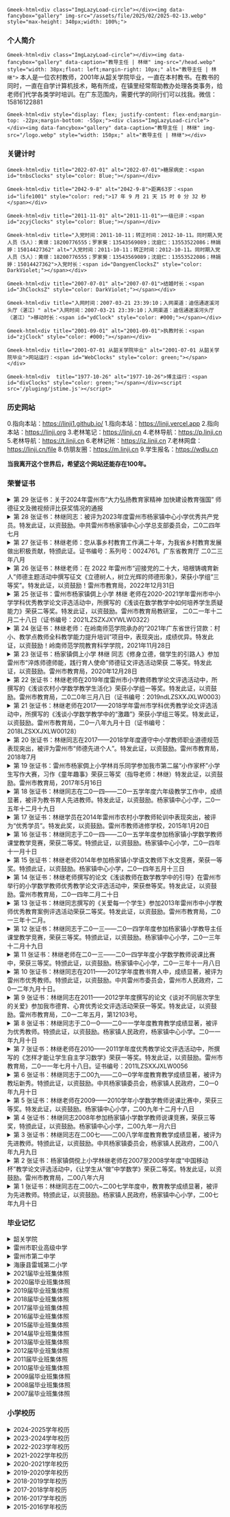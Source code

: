 `Gmeek-html<div class="ImgLazyLoad-circle"></div><img data-fancybox="gallery" img-src="/assets/file/2025/02/2025-02-13.webp" style="max-height: 340px;width: 100%;">`

### **个人简介**

`Gmeek-html<div class="ImgLazyLoad-circle"></div><img data-fancybox="gallery" data-caption="教导主任 | 林继" img-src="/head.webp" style="width: 38px;float: left;margin-right: 10px;" alt="教导主任 | 林继">` 本人是一位农村教师，2001年从韶关学院毕业，一直在本村教书。在教书的同时，一直在自学计算机技术，略有所成，在镇里经常帮助教办处理各类事务，给老师们代学各类学时培训。在广东范围内，需要代学的同行们可以找我。微信：15816122881

`Gmeek-html<div style="display: flex; justify-content: flex-end;margin-top: -22px;margin-bottom: -55px;"><div class="ImgLazyLoad-circle"></div><img data-fancybox="gallery" data-caption="教导主任 | 林继" img-src="/logo.webp" style="width: 150px;" alt="教导主任 | 林继"></div>`

### **关键计时**

`Gmeek-html<div title="2022-07-01" alt="2022-07-01">糖尿病史：<span id="tnbsClocks" style="color: Blue;"></span></div>`

`Gmeek-html<div title="2042-9-8" alt="2042-9-8">距离63岁：<span id="life1001" style="color: red;">17 年 9 月 21 天 15 时 0 分 32 秒</span></div>`

`Gmeek-html<div title="2011-11-01" alt="2011-11-01">一级已评：<span id="zcyjClocks" style="color: Blue;"></span></div>`

`Gmeek-html<div title="入党时间：2011-10-11；转正时间：2012-10-11。同时期入党人员（5人）：黄璟：18200776555；罗家葵：13543569089；沈庭仁：13553522086；林娟婷：15014427362" alt="入党时间：2011-10-11；转正时间：2012-10-11。同时期入党人员（5人）：黄璟：18200776555；罗家葵：13543569089；沈庭仁：13553522086；林娟婷：15014427362">入党时长：<span id="DangyenClocksZ" style="color: DarkViolet;"></span></div>`

`Gmeek-html<div title="2007-07-01" alt="2007-07-01">结婚时长：<span id="JhClocksZ" style="color: DarkViolet;"></span></div>`

`Gmeek-html<div title="入网时间：2007-03-21 23:39:10；入网渠道：迪信通遂溪河头厅（湛江）" alt="入网时间：2007-03-21 23:39:10；入网渠道：迪信通遂溪河头厅（湛江）">移动时长：<span id="ydClock" style="color: #000;"></span></div>`

`Gmeek-html<div title="2001-09-01" alt="2001-09-01">执教时长：<span id="zjClock" style="color: #000;"></span></div>`

`Gmeek-html<div title="2001-07-01 从韶关学院毕业" alt="2001-07-01 从韶关学院毕业">网站运行：<span id="WebClocks" style="color: green;"></span></div>`

`Gmeek-html<div  title="1977-10-26" alt="1977-10-26">博主运行：<span id="divClocks" style="color: green;"></span></div><script src='/pluging/jstime.js'></script>`

### **历史网站**

0.指向本站：https://linji1.github.io/
1.指向本站：https://linji.vercel.app
2.指向本站：https://linji.org
3.老林笔记：https://linji.cn
4.老林导航：https://p.linji.cn
5.老林导航：https://t.linji.cn
6.老林记帐：https://jz.linji.cn
7.老林网盘：https://linji.cn/file
8.仿朋友圈：https://m.linji.cn
9.学生报名：https://wdlu.cn

**当我离开这个世界后，希望这个网站还能存在100年。**

### **荣誉证书**
<details>
<summary>第 29 张证书：关于2024年雷州市“大力弘扬教育家精神 加快建设教育强国” 师德征文及微视频评比获奖情况的通报</summary>

`Gmeek-html<strong><center><a href="/pdf/web/viewer.html?file=/assets/荣誉证书/关于2024年雷州市“大力弘扬教育家精神 加快建设教育强国” 师德征文及微视频评比获奖情况的通报.pdf" target="_blank" style="color: black;">2024雷州市师德征文评比获奖名单</a></center></strong>`

`Gmeek-html<center><table border="1" style="border-collapse: collapse; font-size: 14px;" class="clicked"><tbody><tr><td style="text-align:center;">作者</td><td style="text-align:center;">单位名称</td><td style="text-align:center;">题目</td><td style="text-align:center;">获奖等级</td><td style="text-align:center;">组别</td></tr><tr><td style="text-align:center;">陈再兴</td><td style="text-align:center;">雷州市杨家镇中心小学</td><td>仰不愧于天，俯不怍于人</td><td style="text-align:center;">二等奖</td><td style="text-align:center;">小学组</td></tr><tr style="background-color: #ffc000a8;"><td style="text-align:center;">林&nbsp; 继</td><td style="text-align:center;">雷州市杨家镇倜上小学</td><td style="text-align:left;">浅谈学困生转化教育的策略和方法</td><td style="text-align:center;">二等奖</td><td style="text-align:center;">小学组</td></tr><tr><td style="text-align:center;">莫春美</td><td style="text-align:center;">雷州市杨家镇中心小学</td><td style="text-align:left;">捧着一颗心来，不带半根草去</td><td style="text-align:center;">二等奖</td><td style="text-align:center;">小学组</td></tr><tr><td style="text-align:center;">刘英杰</td><td style="text-align:center;">雷州市杨家镇中心小学</td><td style="text-align:left;">浅谈德育工作的实践与思考</td><td style="text-align:center;">三等奖</td><td style="text-align:center;">小学组</td></tr></tbody></table></center>`
</details>

<details>
<summary>第 28 张证书：林继同志：被评为2023年度雷州市杨家镇中心小学优秀共产党员。特发此证，以资鼓励。中共雷州市杨家镇中心小学总支部委员会，二0二四年七月</summary>

![第 28 张证书：杨家镇中心小学优秀共产党员](/assets/荣誉证书/20240701.webp)

</details>

<details>
<summary>第 27 张证书：林继老师：您从事乡村教育工作满二十年，为我省乡村教育发展做出积极贡献，特颁此证。证书编号：系列号：0024761。广东省教育厅 二0二三年八月</summary>

`Gmeek-html<div title="2001-09-01" alt="2001-09-01" style="text-align: center;">执教时长：<span id="zjClocka" style="color: green;text-align: center;"></span></div>`

![第 27 张证书：乡村教育工作满二十年，为我省乡村教育发展做出积极贡献，特颁此证](/assets/荣誉证书/20230801.webp)

</details>

<details>

<summary>第 26 张证书：林继老师：在 2022 年雷州市“迎接党的二十大，培根铸魂育新人”师德主题活动中撰写征文《立德树人，树立光辉的师德形象》，荣获小学组“三等奖”。特发此证，以资鼓励！雷州市教育局，2022年12月31日</summary>

![第 26 张证书：师德征文《立德树人，树立光辉的师德形象》，荣获小学组“三等奖”](/assets/荣誉证书/20221231.webp)

</details>

<details>
<summary>第 25 张证书：雷州市杨家镇倜上小学 林继 老师在2020-2021学年雷州市中小学学科优秀教学论文评选活动中，所撰写的《浅谈在数学教学中如何培养学生质疑能力》荣获二等奖。特发此证，以资鼓励。雷州市教育局教研室， 二0二一年十二月二十八日（证书编号：2021LZSZXJXYWLW0322）</summary>

![第 25 张证书：教学论文《浅谈在数学教学中如何培养学生质疑能力》荣获二等奖](/assets/荣誉证书/20211228.webp)

</details>

<details>
<summary>第 24 张证书：林继老师：在岭南师范学院承办的“2021年广东省世行贷款：村小、教学点教师全科教学能力提升培训”项目中，表现突出，成绩优异。特发此证，以资鼓励！岭南师范学院教育科学学院，2021年11月28日</summary>

![第 24 张证书：“2021年广东省世行贷款：村小、教学点教师全科教学能力提升培训”项目中，表现突出，成绩优异](/assets/荣誉证书/2021112801.webp)
![第 24 张证书：“2021年广东省世行贷款：村小、教学点教师全科教学能力提升培训”项目中，表现突出，成绩优异](/assets/荣誉证书/2021112802.webp)
![第 24 张证书：“2021年广东省世行贷款：村小、教学点教师全科教学能力提升培训”项目中，表现突出，成绩优异](/assets/荣誉证书/2021112803.webp)
![第 24 张证书：“2021年广东省世行贷款：村小、教学点教师全科教学能力提升培训”项目中，表现突出，成绩优异](/assets/荣誉证书/2021112804.webp)
![第 24 张证书：“2021年广东省世行贷款：村小、教学点教师全科教学能力提升培训”项目中，表现突出，成绩优异](/assets/荣誉证书/2021112805.webp)

</details>

<details>
<summary>第 23 张证书：杨家镇倜上小学 林继 同志《修身立德，做学生的引路人》参加雷州市“淬炼师德师能，践行育人使命”师德征文评选活动荣获 二等奖。特发此证，以资鼓励。雷州市教育局，2020年12月28日</summary>

![第 23 张证书：师德论文《修身立德，做学生的引路人》荣获小学组二等奖](/assets/荣誉证书/20201228.webp)

</details>

<details>
<summary>第 22 张证书：林继老师在2019年度雷州市小学教师教学论文评选活动中，所撰写的《浅谈农村小学数学教学生活化》荣获小学组一等奖。特发此证，以资鼓励。雷州市教育局，二0二0年三月八日（证书编号：2019ndLZSXXJXLW0003）</summary>

`Gmeek-html<center><p><strong style="font-size: 20px;"><a href="/pdf/web/viewer.html?file=/assets/荣誉证书/2019-386.pdf" target="_blank" style="color: black;">2019年度雷州市中小学教师教学论文评选结果</a></strong></p><table border="1" style="border-collapse: collapse;text-align: center;font-size: 15px;"><tbody><tr><td>序号</td><td>参 评 论 文</td><td>作者姓名</td><td>作者单位</td><td>评奖等级</td><td>学科</td></tr><tr style="background-color: #ffc000a8;"><td>1</td><td style="text-align: left;padding-left: 20px;">《浅谈农村小学数学教学生活化》</td><td>林 继</td><td>杨家中心小学</td><td>一等奖</td><td>数学</td></tr><tr><td>2</td><td style="text-align: left;padding-left: 20px;">《巧设教法，让古诗词教学妙趣横生》</td><td>符雪莲</td><td>杨家中心小学</td><td>一等奖</td><td>语文</td></tr><tr><td>3</td><td style="text-align: left;padding-left: 20px;">《小学英语教学必须以学生为本》</td><td>陈彩芬</td><td>杨家中心小学</td><td>一等奖</td><td>英语</td></tr><tr><td>4</td><td style="text-align: left;padding-left: 20px;">《优化教学手段，提高语文课堂有效性》</td><td>刘 瑾</td><td>杨家中心小学</td><td>二等奖</td><td>语文</td></tr><tr><td>5</td><td style="text-align: left;padding-left: 20px;">《多媒体在语文教学的运用》</td><td>何祥福</td><td>杨家西汀小学</td><td>二等奖</td><td>语文</td></tr><tr><td>6</td><td style="text-align: left;padding-left: 20px;">《如何让学生爱学、乐学、会学数学》</td><td>李小凤</td><td>杨家中心小学</td><td>二等奖</td><td>数学</td></tr><tr><td>7</td><td style="text-align: left;padding-left: 20px;">《试论提高农村小学语文课堂教学效率的策略与方法》</td><td>刘兴文</td><td>杨家宅湾小学</td><td>三等奖</td><td>语文</td></tr><tr><td>8</td><td style="text-align: left;padding-left: 20px;">《浅谈如何提高学生的课堂参与度》</td><td>王汝清</td><td>杨家中心小学</td><td>三等奖</td><td>数学</td></tr><tr><td>9</td><td style="text-align: left;padding-left: 20px;">《如何提高小学生数学计算能力》</td><td>陈科锦</td><td>杨家中心小学</td><td>三等奖</td><td>数学</td></tr><tr><td>10</td><td style="text-align: left;padding-left: 20px;">《提高学生英语课堂参与度初探》</td><td>莫春美</td><td>杨家中心小学</td><td>三等奖</td><td>英语</td></tr><tr><td>11</td><td style="text-align: left;padding-left: 20px;">《培养“听”的习惯、创设“说”的情境》</td><td>黄华并</td><td>杨家中心小学</td><td>三等奖</td><td>英语</td></tr></tbody></table></center>`

![第 22 张证书：《浅谈农村小学数学教学生活化》荣获小学组一等奖](/assets/荣誉证书/20200308.webp)

</details>

<details>
<summary>第 21 张证书：林继老师在2017——2018学年雷州市学科优秀教学论文评选活动中，所撰写的《浅谈小学数学教学中的“激趣”》荣获小学组三等奖。特发此证，以资鼓励。雷州市教育局，二0一八年九月十日（证书编号：2018LZSXXJXLW00128）</summary>

![第 21 张证书：教学论文《浅谈小学数学教学中的“激趣”》荣获小学组三等奖](/assets/荣誉证书/20180910.webp)

</details>

<details>
<summary>第 20 张证书：林继同志在2017——2018学年度遵守中小学教师职业道德规范表现突出，被评为雷州市“师德先进个人”。特发此证，以资鼓励。雷州市教育局，2018年7月</summary>

![第 20 张证书：雷州市“师德先进个人”](/assets/荣誉证书/20180701.webp)

</details>

<details>
<summary>第 19 张证书：雷州市杨家倜上小学林肖乐同学参加我市第二届“小作家杯”小学生写作大赛，习作《童年趣事》荣获三等奖（指导老师：林继）特发此证，以资鼓励。雷州市教育局，2017年5月16日</summary>

![第 19 张证书：第二届“小作家杯”小学生写作大赛，习作《童年趣事》荣获三等奖（指导老师：林继）](/assets/荣誉证书/20170516.webp)

</details>

<details>
<summary>第 18 张证书：林继同志在二0一四——二0一五学年度六年级教学工作中，成绩显著，被评为教书育人先进教师。特发此证，以资鼓励。杨家镇中心小学，二0一五年十二月十九日</summary>

> 林继同志2014~2015学年度六年级毕业调研考试数学获得全镇第三名。资金 100（镇） + 200（校） 元 + 一张“教书育人先进教师”奖状。

![第 18 张证书：杨家镇教书育人先进教师](/assets/荣誉证书/20151219.webp)
</details>

<details>
<summary>第 17 张证书：林继学员在2014年雷州市农村小学教师轮训中表现突出，被评为“优秀学员”。特发此奖，以资鼓励。雷州市教师进修学校，2015年1月20日</summary>

![第 17 张证书：雷州市农村小学教师轮训中表现突出，被评为“优秀学员”](/assets/荣誉证书/20150120.webp)

</details>

<details>
<summary>第 16 张证书：林继同志于二0一四——二0一五学年度参加杨家镇小学数学教师课堂教学竞赛，荣获二等奖。特颁此证，以资鼓励。杨家镇中心小学，二0一四年十一月十日</summary>

> 2014年第三张奖状，奖金：镇60元，校100元，共160元。

![第 16 张证书：杨家镇小学数学教师课堂教学竞赛，荣获二等奖](/assets/荣誉证书/20141110.webp)

</details>

<details>
<summary>第 15 张证书：林继老师2014年参加杨家镇小学语文教师下水文竞赛，荣获一等奖。特颁此证，以资鼓励。杨家镇中心小学，二0一四年五月十三日</summary>

![第 15 张证书：杨家镇小学语文教师下水文竞赛，荣获一等奖](/assets/荣誉证书/20140513.webp)

</details>

<details>
<summary>第 14 张证书：林继老师撰写的论文《浅谈教师在数学教学中的引导》在雷州市举行的小学数学教师优秀教学论文评选活动中，荣获叁等奖。特发此证，以资鼓励。雷州市教育局，二0一四年二月二十日</summary>

![第 14 张证书：教学论文《浅谈教师在数学教学中的引导》荣获叁等奖](/assets/荣誉证书/20140220.webp)

</details>

<details>
<summary>第 13 张证书：林继同志撰写的《关爱每一个学生》参加2013年雷州市中小学教师优秀教育案例评选活动荣获二等奖。特发此证，以资鼓励。雷州市教育局，二0一三年十二月。</summary>

![第 13 张证书：优秀教育案例《关爱每一个学生》荣获二等奖](/assets/荣誉证书/20131201.webp)

</details>

<details>
<summary>第 12 张证书：林继同志于二0一三——二0一四学年度参加杨家镇小学教导主任课堂教学竞赛，荣获三等奖。特颁此证，以资鼓励。杨家镇中心小学，二0一三年十二月十九日</summary>

![第 12 张证书：杨家镇小学教导主任课堂教学竞赛，荣获三等奖](/assets/荣誉证书/20131219.webp)

</details>

<details>
<summary>第 11 张证书：林继老师在二0一三——二0一四学年度小学数学教师说课比赛中，荣获三等奖。特颁此证，以资鼓励。杨家镇中心小学，二0一三年十一月八日</summary>

![第 11 张证书：杨家镇小学数学教师说课竞赛，荣获三等奖](/assets/荣誉证书/20131108.webp)

</details>

<details>
<summary>第 10 张证书：林继同志在2011——2012学年度教书育人中，成绩显著，被评为雷州市优秀教师。特颁此证，以资鼓励。中共雷州市委员会，雷州市人民政府，二0一二年九月十日。</summary>

![第 10 张证书：雷州市优秀教师](/assets/荣誉证书/20120910.webp)

</details>

<details>
<summary>第 9 张证书：林继同志在2011——2012学年度撰写的论文《谈对不同层次学生的关爱》参加我市德育、心育优秀论文评选活动荣获一等奖。特发此证，以资鼓励。雷州市教育局，二0一二年五月，第12103号。</summary>

![第 9 张证书：论文《谈对不同层次学生的关爱》参加我市德育、心育优秀论文评选活动荣获一等奖](/assets/荣誉证书/20120501.webp)

</details>

<details>
<summary>第 8 张证书：林继同志于二0一0——二0一一学年度教育教学成绩显著，被评为优秀教师。特颁此证，以资鼓励。杨家镇人民政府，杨家镇中心小学。二0一一年九月十日</summary>

![第 8 张证书：杨家镇优秀教师](/assets/荣誉证书/20110910.webp)

</details>

<details>
<summary>第 7 张证书：林继老师在2010——2011学年度优秀教学论文评选活动中，所撰写的《怎样才能让学生自主学习数学》荣获一等奖。特发此证，以资鼓励。雷州市教育局，二0一一年七月十八日。证书编号：2011LZSXXJXLW0056</summary>

![第 7 张证书：教学论文《怎样才能让学生自主学习数学》荣获一等奖](/assets/荣誉证书/20110718.webp)

</details>

<details>
<summary>第 6 张证书：林继同志于二00九——二0一0学年度教育教学成绩显著，被评为教坛新秀。特颁此证，以资鼓励。中共杨家镇委员会，杨家镇人民政府，二0一0年九月十日</summary>

![第 6 张证书：杨家镇教坛新秀](/assets/荣誉证书/20100910.webp)

</details>

<details>
<summary>第 5 张证书：林继老师在2009——2010学年小学数学教师说课比赛中，荣获三等奖。特发此证，以资鼓励。杨家镇中心小学，二00九年十二月十八日</summary>

![第 5 张证书：杨家镇小学数学教师说课竞赛，荣获三等奖](/assets/荣誉证书/20091218.webp)

</details>

<details>
<summary>第 4 张证书：林继同志2008年参加杨家镇小学数学教师说课竞赛，荣获三等奖，特颁此证，以资鼓励。杨家镇中心小学，二00九年一月六日</summary>

![第 4 张证书：杨家镇小学数学教师说课竞赛，荣获三等奖](/assets/荣誉证书/20090106.webp)

</details>

<details>
<summary>第 3 张证书：林继同志在二00七——二00八学年度教育教学成绩显著，被评为先进教师。特颁此证，以资鼓励。中共杨家镇委员会，杨家镇人民政府，二00八年九月九日</summary>

![第 3 张证书：杨家镇先进教师](/assets/荣誉证书/20080909.webp)

</details>

<details>
<summary>第 2 张证书：杨家镇倜傥上小学林继老师在2007至2008学年度“中国移动杯”教学论文评选活动中，《让学生从“做”中学数学》荣获二等奖。特发此证，以资鼓励。雷州市教育局，二00八年六月</summary>

![第 2 张证书：教学论文《让学生从“做”中学数学》荣获二等奖](/assets/荣誉证书/20080601.webp)

</details>

<details>
<summary>第 1 张证书：林继同志在二00六~二00七学年度中，教育教学成绩显著，被评为先进教师。特颁此证，以资鼓励。杨家镇人民政府，杨家镇中心小学，二00七年九月十日</summary>

![第 1 张证书：杨家镇先进教师](/assets/荣誉证书/20070910.webp)

</details>

### **毕业记忆**
<details>
<summary>韶关学院</summary>

![](/assets/毕业记忆/2001.7.1.webp)

![](/assets/毕业记忆/2001.7.2.webp)

![](/assets/毕业记忆/2001.7.3.webp)

![](/assets/毕业记忆/2001.7.4.webp)

![](/assets/毕业记忆/2001.7.5.webp)

</details>

<details>
<summary>雷州市职业高级中学</summary>

![](/assets/毕业记忆/1998.6.1.webp)

![](/assets/毕业记忆/1998.6.2.webp)

![](/assets/毕业记忆/1998.6.3.webp)

![](/assets/毕业记忆/1998.6.4.webp)

![](/assets/毕业记忆/1998.6.5.webp)

![](/assets/毕业记忆/1998.6.6.webp)

![](/assets/毕业记忆/1998.6.7.webp)

![](/assets/毕业记忆/1998.6.8.webp)

![](/assets/毕业记忆/1998.6.9.webp)

![](/assets/毕业记忆/1998.6.10.webp)

![](/assets/毕业记忆/1998.6.11.webp)
</details>

<details>
<summary>雷州市第二中学</summary>

![](/assets/毕业记忆/1995.7.1.webp)

![](/assets/毕业记忆/1995.7.2.webp)

![](/assets/毕业记忆/1995.7.3.webp)

![](/assets/毕业记忆/1995.7.4.webp)

![](/assets/毕业记忆/1995.7.5.webp)

</details>

<details>
<summary>海康县雷城第二小学</summary>

![](/assets/毕业记忆/1992.6.1.webp)

![](/assets/毕业记忆/1992.6.2.webp)

![](/assets/毕业记忆/1992.6.3.webp)

![](/assets/毕业记忆/1992.6.4.webp)

![](/assets/毕业记忆/1992.6.5.webp)

</details>

<details>
<summary>2021届毕业班集体照</summary>

上一行、林耀恒、林泽浩、林裕昭、林治
中间行：陈娇凤、肖兰琴、林继、林仁贵、蔡妃燕、黄丽、蔡海珍
下一行：林小奋、林小怡、林彩莹、林蔓群、林耀迪

`Gmeek-html<b><font face="微软雅黑" size="5" color="#008000">最后一届六年级，以后学校再也没有六年级。下学期，六年级学生直接到杨家中学就读，学校以后只有学前至五年级。</font></b>`

![](/assets/毕业记忆/2021042301.webp)

![](/assets/毕业记忆/2021042302.webp)

![](/assets/毕业记忆/2021052801.webp)

![](/assets/毕业记忆/2021052802.webp)

![](/assets/毕业记忆/2021070401.webp)

![](/assets/毕业记忆/2021070402.webp)

![](/assets/毕业记忆/2021070601.webp)

</details>

<details>
<summary>2020届毕业班集体照</summary>

上一行、林宏琼、林小扁、邓明锡、林琳、林宏坚、林耀恒
中间行：陈娇凤、肖兰琴、林继（林大迪）、林仁贵、蔡妃燕、黄丽、蔡海珍
下一行：林红敏、林娇羽、林海丽、林小珠、林雅秀

![](/assets/毕业记忆/2020.6-3.webp)

![](/assets/毕业记忆/2020.6-1.webp)

![](/assets/毕业记忆/2020.6-2.webp)
</details>

<details>
<summary>2019届毕业班集体照</summary>

上一行：林宏欣、林琪乾、林大利、林宏伟、林子翔
下一行：林  爵、林伟爵、林逢蝶、彭秋媚、林肖乐

![](/assets/毕业记忆/b_191351_1589140672.webp)

![](/assets/毕业记忆/2019.6-1.webp)

![](/assets/毕业记忆/2019.6-2.webp)
</details>

<details>
<summary>2018届毕业班集体照</summary>

上一行：林红雅、林欣欣、彭绚、林大顺、林宏兴、林宏炳、林俊鑫
中间行：黄丽、肖兰琴、林继、林仁贵、蔡海珍、蔡妃燕、陈娇凤
下一行：林秀珠、林金来、林阳丽、林洁、林海媚、林汝珠

![](/assets/毕业记忆/2018.6-1.webp)

![](/assets/毕业记忆/2018.6-2.webp)

![](/assets/毕业记忆/2018.6-3.webp)
</details>

<details>
<summary>2017届毕业班集体照</summary>

上一行：林有武、林大顺、林宏景、林俞江、林志坚、林麟杰
中间行：蔡海珍、黄丽、林继、林仁贵、陈豪杰、蒋小珍、陈娇凤
下一行：林娇青、林丽娇、林华连、林蔓莎
![](/assets/毕业记忆/b_011528_1738108294.webp)

![](/assets/毕业记忆/2017.6-1.webp)

![](/assets/毕业记忆/2017.6-2.webp)
</details>

<details>
<summary>2016届毕业班集体照</summary>

上一行：林奇钊、林裕翔、林炳坤、林鸿升、林培梁、林娇丽、林巧凤、林静静、林静妹
中间行：陈娇凤、肖兰琴、林继、林炳、彭汉辉、林仁贵、黄丽、蒋小珍
下一行：林雄智、林鸿健、林小华、林蔓柳、林翠、林茂荣、林海维、林红娟

![](/assets/毕业记忆/2016.6-1.webp)

![](/assets/毕业记忆/2016.6-2.webp)

</details>

<details>
<summary>2015届毕业班集体照</summary>

上一行：林宏寿、林大宽、林有森、林晓军、林汝媚、林巧仁、林景辉、林纬达
中间行：蒋小珍、黄丽、肖兰琴、林继、林仁贵、林炳、陈永富、陈娇凤、蔡海珍
下一行：符诗敏、林妙焕、何晓萍、林依芬、林密、林柳莹、林诗媚

![](/assets/毕业记忆/2015.6-1.webp)

![](/assets/毕业记忆/2015.6-2.webp)

</details>

<details>
<summary>2014届毕业班集体照</summary>

上一行：林鸿越、林俊辛、林志勇、林宏辉、林晓军、何文泳、林伟攀、林金滨、林大翔
中间行：肖兰琴、林继、陈永富、林炳、林仁贵、黄丽、陈娇凤、蔡海珍
下一行：林凤英、林艺奋、林柳雁、林汝娟、林妙莹、林红妙、林雄威、林培栋

![](/assets/毕业记忆/2014.6-1.webp)

![](/assets/毕业记忆/2014.6-2.webp)

</details>

<details>
<summary>2013届毕业班集体照</summary>

上一行：林鸿铭、林大兴、林海智、何文泳、林大敏、林奇炳、林宏珍、林红秀、林小喜
中间行：黄丽、陈永富、林仁贵、林炳、林继、肖兰琴、陈娇凤、蔡海珍
下一行：林梦婷、林娇艳、林宏兰、林旭景、林小翡、林婷婷、林如燕、林雅萍

![](/assets/毕业记忆/b_235110_1907619924.webp)

![](/assets/毕业记忆/2013.6-1.webp)

![](/assets/毕业记忆/2013.6-2.webp)

![](/assets/毕业记忆/2013.6-54.webp)

</details>

<details>
<summary>2012届毕业班集体照</summary>

第一行：林宜耀、林俊全、林乃全、何文涛、林志意、林梁强、林慧如、林宏羽、林相仁、林晓冠、林同辑
第二行：林琪寓、林大辉、林大舒、林彩平、林宏芬、林玉裕、林妃燕、林宏珠、林有爱、林宏强、林鸿明
第三行：陈娇凤、蔡海珍、肖兰琴、林继、林炳、林仁贵、黄丽、郑梅琴
最下行：林彩虹、林喜连、林春娇、林春健、林彩梦、林明杨、林诗敏、林翠平、林雅丽、林海燕

![](/assets/毕业记忆/2012.6-1.webp)

![](/assets/毕业记忆/2012.6-2.webp)

![](/assets/毕业记忆/2012.6-3.webp)

</details>

<details>
<summary>2011届毕业班集体照</summary>

第一行：林宏智、林特耀、林有朋、林如孟、林中山、林俊辉、林宏瑞、林特立、林琪富、林宏兴、林大葵、林相仁
第二行：林玉娇、林宏芬、颜菊曼、林玉桂、林如花、林静红、林月玲、林野浪、林小燕、林如琴、林鸿文、林炳和
第三行：蔡海珍、肖兰琴、林继、林炳、林仁贵、陈娇凤、郑梅琴、黄丽
最下行：林丽萍、林丽珠、林小亚、林红兰、林妙霞、林小翔、林红平、林小乔、林梦媚

![](/assets/毕业记忆/2011.6-1.webp)

![](/assets/毕业记忆/2011.6-2.webp)

![](/assets/毕业记忆/2011.6-3.webp)

</details>

<details>
<summary>2010届毕业班集体照</summary>

第一行：林钟忽、林雅文、林坤发、林海强、林蔡盛、林文锋、林宏敏、林大羽、林宏羽、林大鸿、林坤平、林炜道、林如权
第二行：林宏耀、林珠智、林坤敏、林有波、林立智、林少平、林汝青、林翠平、林宏婉、林彩虹、林彩凤、林慧琴
第三行：邓海江、陈娇凤、吴成杨、林仁贵、林炳、林继、肖兰琴、黄丽、蔡海珍
最下行：林月娣、林春秀、林宏英、林秋芬、林宏丽、林诗芬、林凤娇、林海玲、林彩华、林丽荣

![](/assets/毕业记忆/2010.6-1.webp)

![](/assets/毕业记忆/2010.6-2.webp)

</details>

<details>
<summary>2009届毕业班集体照</summary>

第一行：林树圣、林如墨、林珠兴、林炳文、林宏茂、林雅权、林宏盛、林立智、林大蔚
第二行：林丽霞、林春燕、林秀珍、林华丽、林秋花、林玉娥、林喜玉
第三行：杨世伟、吴成杨、肖兰琴、林继、林炳、林仁贵、陈娇凤、蔡海珍
最下行：林梦巧、林莉乔、林月丽、林艾娜、林秋花、林宏铃、林立岑、林锦梅

![](/assets/毕业记忆/2009.6-1.webp)

![](/assets/毕业记忆/2009.6-2.webp)

</details>

<details>
<summary>2008届毕业班集体照</summary>

第一行：林健伟、林伟华、林宏兴、林宏辉、林智超、林同敏、林乘、林伟祥
第二行：林建裕、林坤明、林坤超、林大誉、林惠强、林可仁、林灵强、林大勇
第三行：陈志诚、林仁贵、林炳、肖兰琴、林继、陈娇凤、黄丽
最下行：林秋丽、林艾青、林华美、蔡串花、林秋燕、林彩华、林彩丽、林梦菊、林小亚

![](/assets/毕业记忆/2008.6-1.webp)

![](/assets/毕业记忆/2008.6-2.webp)

</details>

<details>
<summary>2007届毕业班集体照</summary>

第一行：林炳活、林相、林晓威、林宏涛、林文享、林东君、林大发、林特师、林宏金、林滨龙
第二行：林小燕、林小如、吴小英、林丽宠、林红华、林小权、林华曼、林立本、林梧桐、林柏武
第三行：杨世伟、林继、肖兰琴、林炳、林仁贵、陈吉荣、林春仁、黄丽
最下行：林艾静、林乔春、林小盈、林秋凤、林红花、林彩丽、林春霞、林晓洁

![](/assets/毕业记忆/2007.6-1.webp)

![](/assets/毕业记忆/2007.6-2.webp)

</details>

### **小学校历**

<details>
<summary>2024-2025学年校历</summary>

![2024-2025学年校历](/assets/小学校历/2024-2025学年校历.webp)

</details>

<details>
<summary>2023-2024学年校历</summary>

![2023-2024学年校历](/assets/小学校历/2023-2024学年校历.webp)

</details>

<details>
<summary>2022-2023学年校历</summary>

![2022-2023学年校历](/assets/小学校历/2022-2023学年校历.webp)

</details>

<details>
<summary>2021-2022学年校历</summary>

![2021-2022学年校历](/assets/小学校历/2021-2022学年校历.webp)

</details>

<details>
<summary>2020-2021学年校历</summary>

![2020-2021学年校历](/assets/小学校历/2020-2021学年校历.webp)

</details>

<details>
<summary>2019-2020学年校历</summary>

![2019-2020学年校历](/assets/小学校历/2019-2020学年校历.webp)

</details>

<details>
<summary>2018-2019学年校历</summary>

![2018-2019学年校历](/assets/小学校历/2018-2019学年校历.webp)

</details>

<details>
<summary>2017-2018学年校历</summary>

![2017-2018学年校历](/assets/小学校历/2017-2018学年校历.webp)

</details>

<details>
<summary>2016-2017学年校历</summary>

![2016-2017学年校历](/assets/小学校历/2016-2017学年校历.webp)

</details>

<details>
<summary>2015-2016学年校历</summary>

![2015-2016学年校历](/assets/小学校历/2015-2016学年校历.webp)

</details>
